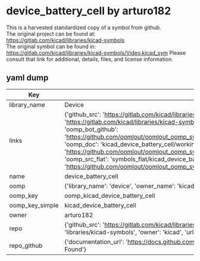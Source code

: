 # device_battery_cell by arturo182  
This is a harvested standardized copy of a symbol from github.  
The original project can be found at:  
https://gitlab.com/kicad/libraries/kicad-symbols  
The original symbol can be found in:
https://gitlab.com/kicad/libraries/kicad-symbols/Video.kicad_sym
Please consult that link for additional, details, files, and license information.  
## yaml dump  
| Key | Value |  
| --- | --- |  
| library_name | Device |  
| links | {'github_src': 'https://gitlab.com/kicad/libraries/kicad-symbols/Video.kicad_sym', 'github_src_repo': 'https://gitlab.com/kicad/libraries/kicad-symbols', 'oomp_bot': 'kicad_device_battery_cell/working', 'oomp_bot_github': 'https://github.com/oomlout/oomlout_oomp_symbol_bot/tree/main/kicad_device_battery_cell/working', 'oomp_doc': 'kicad_device_battery_cell/working', 'oomp_doc_github': 'https://github.com/oomlout/oomlout_oomp_symbol_doc/tree/main/kicad_device_battery_cell/working', 'oomp_src_flat': 'symbols_flat/kicad_device_battery_cell/working', 'oomp_src_flat_github': 'https://github.com/oomlout/oomlout_oomp_symbol_src/tree/main/kicad_device_battery_cell/working'} |  
| name | device_battery_cell |  
| oomp | {'library_name': 'device', 'owner_name': 'kicad', 'symbol_name': 'device_battery_cell'} |  
| oomp_key | oomp_kicad_device_battery_cell |  
| oomp_key_simple | kicad_device_battery_cell |  
| owner | arturo182 |  
| repo | {'github_src': 'https://gitlab.com/kicad/libraries/kicad-symbols/Video.kicad_sym', 'name': 'libraries/kicad-symbols', 'owner': 'kicad', 'url': 'https://gitlab.com/kicad/libraries/kicad-symbols'} |  
| repo_github | {'documentation_url': 'https://docs.github.com/rest/repos/repos#get-a-repository', 'message': 'Not Found'} |  


